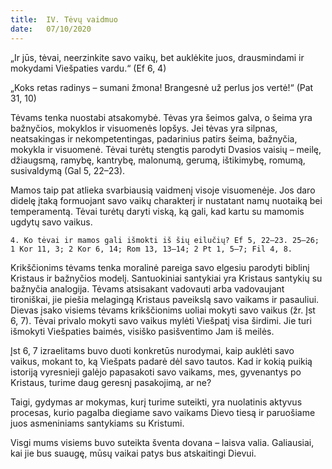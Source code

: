 ```yaml
---
title:  IV. Tėvų vaidmuo
date:   07/10/2020
---
```


„Ir jūs, tėvai, neerzinkite savo vaikų, bet auklėkite juos, drausmindami ir mokydami Viešpaties vardu.“ (Ef 6, 4)

„Koks retas radinys – sumani žmona! Brangesnė už perlus jos vertė!“ (Pat 31, 10)

Tėvams tenka nuostabi atsakomybė. Tėvas yra šeimos galva, o šeima yra bažnyčios, mokyklos ir visuomenės lopšys. Jei tėvas yra silpnas, neatsakingas ir nekompetentingas, padarinius patirs šeima, bažnyčia, mokykla ir visuomenė. Tėvai turėtų stengtis parodyti Dvasios vaisių – meilę, džiaugsmą, ramybę, kantrybę, malonumą, gerumą, ištikimybę, romumą, susivaldymą (Gal 5, 22–23).

Mamos taip pat atlieka svarbiausią vaidmenį visoje visuomenėje. Jos daro didelę įtaką formuojant savo vaikų charakterį ir nustatant namų nuotaiką bei temperamentą. Tėvai turėtų daryti viską, ką gali, kad kartu su mamomis ugdytų savo vaikus.

`4. Ko tėvai ir mamos gali išmokti iš šių eilučių? Ef 5, 22–23. 25–26; 1 Kor 11, 3; 2 Kor 6, 14; Rom 13, 13–14; 2 Pt 1, 5–7; Fil 4, 8.`
														
Krikščionims tėvams tenka moralinė pareiga savo elgesiu parodyti biblinį Kristaus ir bažnyčios modelį. Santuokiniai santykiai yra Kristaus santykių su bažnyčia analogija. Tėvams atsisakant vadovauti arba vadovaujant tironiškai, jie piešia melagingą Kristaus paveikslą savo vaikams ir pasauliui. Dievas įsako visiems tėvams krikščionims uoliai mokyti savo vaikus (žr. Įst 6, 7). Tėvai privalo mokyti savo vaikus mylėti Viešpatį visa širdimi. Jie turi išmokyti Viešpaties baimės, visiško pasišventimo Jam iš meilės.

Įst 6, 7 izraelitams buvo duoti konkretūs nurodymai, kaip auklėti savo vaikus, mokant to, ką Viešpats padarė dėl savo tautos. Kad ir kokią puikią istoriją vyresnieji galėjo papasakoti savo vaikams, mes, gyvenantys po Kristaus, turime daug geresnį pasakojimą, ar ne?

Taigi, gydymas ar mokymas, kurį turime suteikti, yra nuolatinis aktyvus procesas, kurio pagalba diegiame savo vaikams Dievo tiesą ir paruošiame juos asmeniniams santykiams su Kristumi.

Visgi mums visiems buvo suteikta šventa dovana – laisva valia. Galiausiai, kai jie bus suaugę, mūsų vaikai patys bus atskaitingi Dievui.